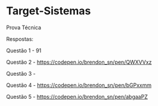 # Target-Sistemas
Prova Técnica


Respostas:

Questão 1 - 91

Questão 2 - https://codepen.io/brendon_sn/pen/QWXVVxz

Questão 3 - 

Questão 4 - https://codepen.io/brendon_sn/pen/bGPxxmm

Questão 5 - https://codepen.io/brendon_sn/pen/abgaaPZ 
